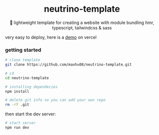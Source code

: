 <div align="center">

# neutrino-template

🌌 lightweight template for creating a website with module bundling hmr, typescript, tailwindcss & sass

</div>

very easy to deploy, here is a [demo](https://neutrino-template.vercel.app/) on vercel

### getting started

```bash
# clone template
git clone https://github.com/maxhu08/neutrino-template.git

# cd
cd neutrino-template

# installing dependecies
npm install

# delete git info so you can add your own repo
rm -rf .git
```

then start the dev server:

```bash
# start server
npm run dev
```
